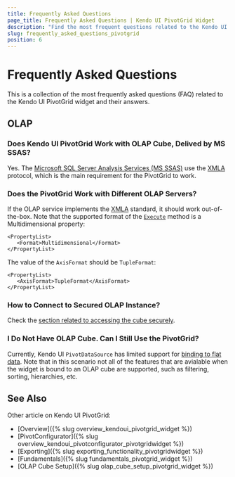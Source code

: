```yaml
---
title: Frequently Asked Questions
page_title: Frequently Asked Questions | Kendo UI PivotGrid Widget
description: "Find the most frequent questions related to the Kendo UI PivotGrid widget and their answers."
slug: frequently_asked_questions_pivotgrid
position: 6
---
```


# Frequently Asked Questions

This is a collection of the most frequently asked questions (FAQ) related to the Kendo UI PivotGrid widget and their answers.

## OLAP 

### Does Kendo UI PivotGrid Work with OLAP Cube, Delived by MS SSAS?

Yes. The [Microsoft SQL Server Analysis Services (MS SSAS)](http://technet.microsoft.com/en-us/library/ms175609(v=sql.90).aspx) use the [XMLA](http://en.wikipedia.org/wiki/XML_for_Analysis) protocol, which is the main requirement for the PivotGrid to work.

### Does the PivotGrid Work with Different OLAP Servers?

If the OLAP service implements the [XMLA](http://en.wikipedia.org/wiki/XML_for_Analysis) standard, it should work out-of-the-box. Note that the supported format of the [`Execute`](http://msdn.microsoft.com/en-us/library/ms186691.Aspx) method is a Multidimensional property:

	<PropertyList>
       <Format>Multidimensional</Format>
    </PropertyList>

The value of the `AxisFormat` should be `TupleFormat`:

	<PropertyList>
       <AxisFormat>TupleFormat</AxisFormat>
    </PropertyList>

### How to Connect to Secured OLAP Instance?

Check the [section related to accessing the cube securely](/kendo-ui/web/pivotgrid/olap-cube-setup#access-the-cube-securely).

### I Do Not Have OLAP Cube. Can I Still Use the PivotGrid?

Currently, Kendo UI `PivotDataSource` has limited support for [binding to flat data](http://demos.telerik.com/kendo-ui/pivotgrid/local-flat-data-binding). Note that in this scenario not all of the features that are avialable when the widget is bound to an OLAP cube are supported, such as filtering, sorting, hierarchies, etc.

## See Also 

Other article on Kendo UI PivotGrid:

* [Overview]({% slug overview_kendoui_pivotgrid_widget %})
* [PivotConfigurator]({% slug overview_kendoui_pivotconfigurator_pivotgridwidget %})
* [Exporting]({% slug exporting_functionality_pivotgridwidget %})
* [Fundamentals]({% slug fundamentals_pivotgrid_widget %})
* [OLAP Cube Setup]({% slug olap_cube_setup_pivotgrid_widget %})